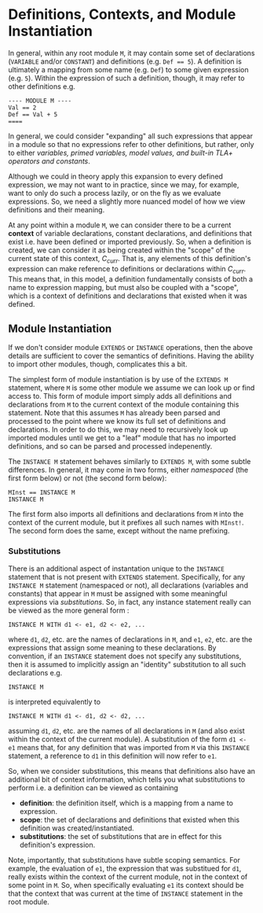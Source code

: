 # Definitions, Contexts, and Module Instantiation

In general, within any root module `M`, it may contain some set of declarations (`VARIABLE` and/or `CONSTANT`) and definitions (e.g. `Def == 5`). 
A definition is ultimately a mapping from some name (e.g. `Def`) to some given expression (e.g. `5`). Within the expression of such a definition, though, it may refer to other definitions e.g.

```tla
---- MODULE M ----
Val == 2
Def == Val + 5
====
```
In general, we could consider "expanding" all such expressions that appear in a module so that no expressions refer to other definitions, but rather, only to either *variables, primed variables, model values, and built-in TLA+ operators and constants*. 

Although we could in theory apply this expansion to every defined expression, we may not want to in practice, since we may, for example, want to only do such a process lazily, or on the fly as we evaluate expressions. So, we need a slightly more nuanced model of how we view definitions and their meaning.

At any point within a module `M`, we can consider there to be a current **context** of variable declarations, constant declarations, and definitions that exist i.e. have been defined or imported previously. So, when a definition is created, we can consider it as being created within the "scope" of the current state of this context, $C_{curr}$. That is, any elements of this definition's expression can make reference to definitions or declarations within $C_{curr}$. This means that, in this model, a definition fundamentally consists of both a name to expression mapping, but must also be coupled with a "scope", which is a context of definitions and declarations that existed when it was defined.

## Module Instantiation

If we don't consider module `EXTENDS` or `INSTANCE` operations, then the above details are sufficient to cover the semantics of definitions. Having the ability to import other modules, though, complicates this a bit.

The simplest form of module instantiation is by use of the `EXTENDS M` statement, where `M` is some other module we assume we can look up or find access to. This form of module import simply adds all definitions and declarations from `M` to the current context of the module containing this statement. Note that this assumes `M` has already been parsed and processed to the point where we know its full set of definitions and declarations. In order to do this, we may need to recursively look up imported modules until we get to a "leaf" module that has no imported definitions, and so can be parsed and processed indepenently.

The `INSTANCE M` statement behaves similarly to `EXTENDS M`, with some subtle differences. In general, it may come in two forms, either *namespaced* (the first form below) or not (the second form below):
```tla
MInst == INSTANCE M
INSTANCE M
```
The first form also imports all definitions and declarations from `M` into the context of the current module, but it prefixes all such names with `MInst!`. The second form does the same, except without the name prefixing.

### Substitutions

There is an additional aspect of instantation unique to the `INSTANCE` statement that is not present with `EXTENDS` statement. Specifically, for any `INSTANCE M` statement (namespaced or not), all declarations (variables and constants) that appear in `M` must be assigned with some meaningful expressions via *substitutions*. So, in fact, any instance statement really can be viewed as the more general form :
```
INSTANCE M WITH d1 <- e1, d2 <- e2, ...
```
where `d1`, `d2`, etc. are the names of declarations in `M`, and `e1`, `e2`, etc. are the expressions that assign some meaning to these declarations. By convention, if an `INSTANCE` statement does not specify any substitutions, then it is assumed to implicitly assign an "identity" substitution to all such declarations e.g.
```
INSTANCE M
```
is interpreted equivalently to
```
INSTANCE M WITH d1 <- d1, d2 <- d2, ...
```
assuming `d1`, `d2`, etc. are the names of all declarations in `M` (and also exist within the context of the current module). A substitution of the form `d1 <- e1` means that, for any definition that was imported from `M` via this `INSTANCE` statement, a reference to `d1` in this definition will now refer to `e1`. 

So, when we consider substitutions, this means that definitions also have an additional bit of context information, which tells you what substitutions to perform i.e. a definition can be viewed as containing
- **definition**: the definition itself, which is a mapping from a name to expression.
- **scope**: the set of declarations and definitions that existed when this definition was created/instantiated.
- **substitutions**: the set of substitutions that are in effect for this definition's expression.

Note, importantly, that substitutions have subtle scoping semantics. For example, the evaluation of `e1`, the expression that was substitued for `d1`, really exists within the context of the current module, not in the context of some point in `M`. So, when specifically evaluating `e1` its context should be that the context that was current at the time of `INSTANCE` statement in the root module.









